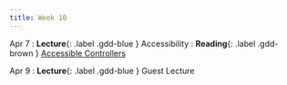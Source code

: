 ```yaml
---
title: Week 10
---
```


Apr 7
: **Lecture**{: .label .gdd-blue } Accessibility
: **Reading**{: .label .gdd-brown } [Accessible Controllers]

Apr 9
: **Lecture**{: .label .gdd-blue } Guest Lecture

[Accessible Controllers]: https://www.cnet.com/news/microsofts-new-xbox-adaptive-controller-puts-disabled-players-back-in-the-game/

[Milestone 2: Alpha Playtest]: ../pages/projects/project3/project3
